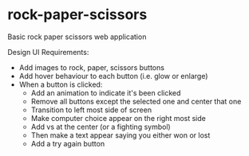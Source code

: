 # rock-paper-scissors
Basic rock paper scissors web application

Design UI Requirements:
- Add images to rock, paper, scissors buttons
- Add hover behaviour to each button (i.e. glow or enlarge)
- When a button is clicked:
    - Add an animation to indicate it's been clicked
    - Remove all buttons except the selected one and center that one 
    - Transition to left most side of screen
    - Make computer choice appear on the right most side
    - Add vs at the center (or a fighting symbol)
    - Then make a text appear saying you either won or lost
    - Add a try again button
